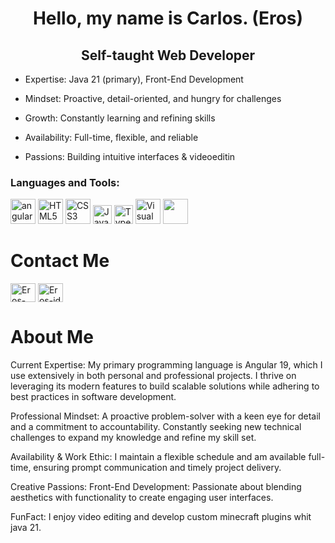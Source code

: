 <h1 align="center">Hello, my name is Carlos. (Eros)</h1>
<h2 align="center">Self-taught Web Developer</h2>
   
-  Expertise: Java 21 (primary), Front-End Development
          
-  Mindset: Proactive, detail-oriented, and hungry for challenges
           
-  Growth: Constantly learning and refining skills
           
-  Availability: Full-time, flexible, and reliable 
           
-  Passions: Building intuitive interfaces & videoeditin

<h3 align="left">Languages and Tools:</h3>
<p align="left-10px"> 
<a href="https://angular.io" target="_blank" rel="noreferrer"> <img src="https://angular.io/assets/images/logos/angular/angular.svg" alt="angular" width="40" height="40"/></a>
<a href="#" target="_blank" rel="noreferrer"><img src="https://www.w3.org/html/logo/downloads/HTML5_Logo_512.png" alt="HTML5" width="40" height="40"/></a>
<a href="#" target="_blank" rel="noreferrer"><img src="https://upload.wikimedia.org/wikipedia/commons/thumb/d/d5/CSS3_logo_and_wordmark.svg/512px-CSS3_logo_and_wordmark.svg.png" alt="CSS3" width="40" height="40"/></a>
<a href="#" target="_blank" rel="noreferrer"><img src="https://upload.wikimedia.org/wikipedia/commons/thumb/6/6a/JavaScript-logo.png/768px-JavaScript-logo.png" alt="JavaScript" width="30" height="30"/></a>
<a href="https://www.typescriptlang.org/docs/" target="_blank" rel="noreferrer"><img src="https://upload.wikimedia.org/wikipedia/commons/thumb/4/4c/Typescript_logo_2020.svg/512px-Typescript_logo_2020.svg.png" alt="TypeScript" width="30" height="30"/></a>
<a href="https://code.visualstudio.com" rel="noreferrer"><img src="https://upload.wikimedia.org/wikipedia/commons/thumb/9/9a/Visual_Studio_Code_1.35_icon.svg/512px-Visual_Studio_Code_1.35_icon.svg.png" alt="Visual Studio Code" width="40" height="40"/></a>
<a><img src="https://voyager.postman.com/logo/postman-logo-orange-stacked.svg " width="40" height="40"/></a>
</p>


<h1>Contact Me</h1>
<a href="https://www.facebook.com/profile.php?id=61567436076150" target="blank"><img align="center" src="https://raw.githubusercontent.com/rahuldkjain/github-profile-readme-generator/master/src/images/icons/Social/facebook.svg" alt="Eros-img" height="30" width="40" /></a>
<a href="https://www.instagram.com/eros.175v2/" target="blank"><img align="center" src="https://raw.githubusercontent.com/rahuldkjain/github-profile-readme-generator/master/src/images/icons/Social/instagram.svg" alt="Eros-id" height="30" width="40" /></a>




 <h1>About Me</h1>
      <p>
        Current Expertise: My primary programming language is Angular 19, which
        I use extensively in both personal and professional projects. I thrive
        on leveraging its modern features to build scalable solutions while
        adhering to best practices in software development.
      </p>
      <p>
        Professional Mindset: A proactive problem-solver with a keen eye for
        detail and a commitment to accountability. Constantly seeking new
        technical challenges to expand my knowledge and refine my skill set.
      </p>
      <p>
        Availability & Work Ethic: I maintain a flexible schedule and am
        available full-time, ensuring prompt communication and timely project
        delivery.
      </p>
      <p>
        Creative Passions: Front-End Development: Passionate about blending
        aesthetics with functionality to create engaging user interfaces.
      </p>
      <p>
        FunFact: I enjoy video editing and develop custom minecraft plugins whit
        java 21.
      </p>

   

